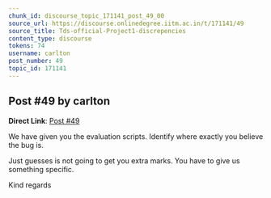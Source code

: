 ```yaml
---
chunk_id: discourse_topic_171141_post_49_00
source_url: https://discourse.onlinedegree.iitm.ac.in/t/171141/49
source_title: Tds-official-Project1-discrepencies
content_type: discourse
tokens: 74
username: carlton
post_number: 49
topic_id: 171141
---
```


## Post #49 by carlton

**Direct Link**: [Post #49](https://discourse.onlinedegree.iitm.ac.in/t/171141/49)

We have given you the evaluation scripts. Identify where exactly you believe the bug is.

Just guesses is not going to get you extra marks. You have to give us something specific.

Kind regards
